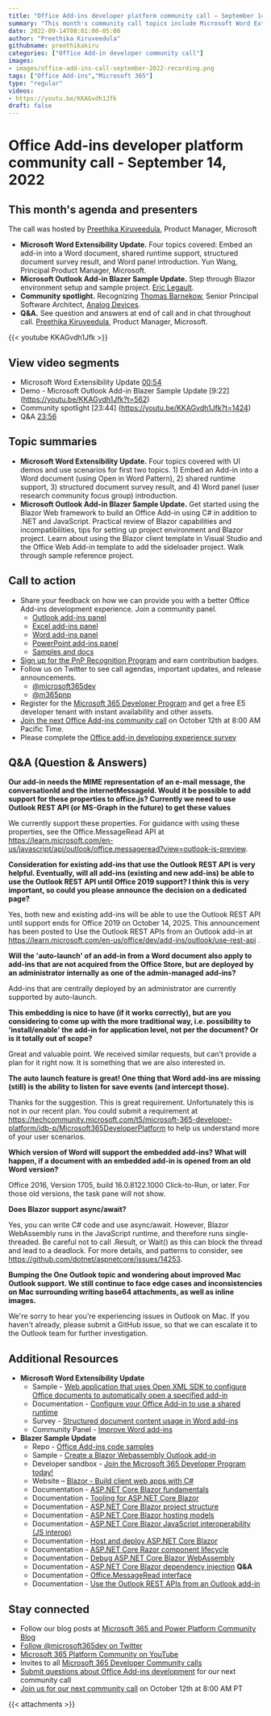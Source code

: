 ```yaml
---
title: "Office Add-ins developer platform community call – September 14, 2022"
summary: "This month's community call topics include Microsoft Word Extensibility Update – September 2022 (four topics covered:  Embed an Add-in into a Word document, shared runtime support, structured document survey result, and Word panel introduction) – Yun Wang, Principal Product Manager (Microsoft) and Microsoft Outlook Add-in Blazer Sample Update – September 2022 (Step through setting up Blazor environment and sample project) – Eric Legault (Eric Legault Consulting) | @elegault,  Community spotlight – shines on Thomas Barnekow for samples submissions, and Q&A at end of call and in chat throughout call."
date: 2022-09-14T08:01:00-05:00
author: "Preethika Kiruveedula"
githubname: preethikakiru
categories: ["Office Add-in developer community call"]
images:
- images/office-add-ins-call-september-2022-recording.png
tags: ["Office Add-ins","Microsoft 365"]
type: "regular"
videos:
- https://youtu.be/KKAGvdh1Jfk
draft: false
---
```


# Office Add-ins developer platform community call - September 14, 2022

## This month's agenda and presenters

The call was hosted by [Preethika Kiruveedula](www.linkedin.com/in/preethika-kiruveedula-529b7a148), Product Manager, Microsoft  
* **Microsoft Word Extensibility Update.** Four topics covered:  Embed an add-in into a Word document, shared runtime support, structured document survey result, and Word panel introduction. Yun Wang, Principal Product Manager, Microsoft. 
* **Microsoft Outlook Add-in Blazer Sample Update.** Step through Blazor environment setup and sample project. [Eric Legault](https://twitter.com/elegault).
* **Community spotlight.** Recognizing [Thomas Barnekow](https://www.linkedin.com/in/thomas-barnekow-2580b11), Senior Principal Software Architect, [Analog Devices](https://www.analog.com/en/index.html).
* **Q&A.** See question and answers at end of call and in chat throughout call. [Preethika Kiruveedula](www.linkedin.com/in/preethika-kiruveedula-529b7a14), Product Manager, Microsoft.

{{< youtube KKAGvdh1Jfk >}}

## View video segments

* Microsoft Word Extensibility Update [00:54](https://youtu.be/KKAGvdh1Jfk?t=54)
* Demo - Microsoft Outlook Add-in Blazer Sample Update [9:22] (https://youtu.be/KKAGvdh1Jfk?t=562)
* Community spotlight [23:44] (https://youtu.be/KKAGvdh1Jfk?t=1424)
* Q&A [23:56](https://youtu.be/KKAGvdh1Jfk?t=1436)

## Topic summaries

* **Microsoft Word Extensibility Update.** Four topics covered with UI demos and use scenarios for first two topics.  1) Embed an Add-in into a Word document (using Open in Word Pattern), 2) shared runtime support, 3) structured document survey result, and 4) Word panel (user research community focus group) introduction.  
* **Microsoft Outlook Add-in Blazer Sample Update.** Get started using the Blazor Web framework to build an Office Add-in using C# in addition to .NET and JavaScript.  Practical review of Blazor capabilities and incompatibilities, tips for setting up project environment and Blazor project.  Learn about using the Blazor client template in Visual Studio and the Office Web Add-in template to add the sideloader project.  Walk through sample reference project. 
  
## Call to action
* Share your feedback on how we can provide you with a better Office Add-ins development experience. Join a community panel. 
    * [Outlook add-ins panel](https://ux.microsoft.com/Panel/OutlookAddinDeveloper)
    * [Excel add-ins panel](https://ux.microsoft.com/Panel/ExcelAddinDeveloper)
    * [Word add-ins panel](https://ux.microsoft.com/Panel/WordAddinDeveloper)
    * [PowerPoint add-ins panel](https://ux.microsoft.com/Panel/PowerPointAddinDeveloper)
    * [Samples and docs](https://ux.microsoft.com/Panel/OfficeAddinImproveSamplesDocs)
* [Sign up for the PnP Recognition Program](https://pnp.github.io/recognitionprogram/) and earn contribution badges.
* Follow us on Twitter to see call agendas, important updates, and release announcements. 
    * [@microsoft365dev](https://twitter.com/microsoft365dev)
    * [@m365pnp](https://twitter.com/m365pnp)
* Register for the [Microsoft 365 Developer Program](https://aka.ms/m365/devprogram) and get a free E5 developer tenant with instant availability and other assets.
* [Join the next Office Add-ins community call](https://aka.ms/officeaddinscommunitycall) on October 12th at 8:00 AM Pacific Time.
* Please complete the [Office add-in developing experience survey](https://forms.office.com/r/wmzCgccbPa)

## Q&A (Question & Answers)

**Our add-in needs the MIME representation of an e-mail message, the conversationId and the internetMessageId. Would it be possible to add support for these properties to office.js? Currently we need to use Outlook REST API (or MS-Graph in the future) to get these values** 

We currently support these properties. For guidance with using these properties, see the Office.MessageRead API at https://learn.microsoft.com/en-us/javascript/api/outlook/office.messageread?view=outlook-js-preview.


**Consideration for existing add-ins that use the Outlook REST API is very helpful. Eventually, will all add-ins (existing and new add-ins) be able to use the Outlook REST API until Office 2019 support? I think this is very important, so could you please announce the decision on a dedicated page?**

Yes, both new and existing add-ins will be able to use the Outlook REST API until support ends for Office 2019 on October 14, 2025. This announcement has been posted to Use the Outlook REST APIs from an Outlook add-in at https://learn.microsoft.com/en-us/office/dev/add-ins/outlook/use-rest-api .

**Will the 'auto-launch' of an add-in from a Word document also apply to add-ins that are not acquired from the Office Store, but are deployed by an administrator internally as one of the admin-managed add-ins?**

Add-ins that are centrally deployed by an administrator are currently supported by auto-launch.


**This embedding is nice to have (if it works correctly), but are you considering to come up with the more traditional way, i.e. possibility to 'install/enable' the add-in for application level, not per the document? Or is it totally out of scope?**

Great and valuable point. We received similar requests, but can't provide a plan for it right now. It is something that we are also interested in.

**The auto launch feature is great! One thing that Word add-ins are missing (still) is the ability to listen for save events (and intercept those).**

Thanks for the suggestion. This is great requirement. Unfortunately this is not in our recent plan. You could submit a requirement at https://techcommunity.microsoft.com/t5/microsoft-365-developer-platform/idb-p/Microsoft365DeveloperPlatform to help us understand more of your user scenarios.

**Which version of Word will support the embedded add-ins? What will happen, if a document with an embedded add-in is opened from an old Word version?**

Office 2016, Version 1705, build 16.0.8122.1000 Click-to-Run, or later. For those old versions, the task pane will not show.

**Does Blazor support async/await?**

Yes, you can write C# code and use async/await. However, Blazor WebAssembly runs in the JavaScript runtime, and therefore runs single-threaded. Be careful not to call .Result, or Wait() as this can block the thread and lead to a deadlock. For more details, and patterns to consider, see https://github.com/dotnet/aspnetcore/issues/14253.

**Bumping the One Outlook topic and wondering about improved Mac Outlook support. We still continue to face edge cases and inconsistencies on Mac surrounding writing base64 attachments, as well as inline images.**

We're sorry to hear you're experiencing issues in Outlook on Mac. If you haven't already, please submit a GitHub issue, so that we can escalate it to the Outlook team for further investigation.


## Additional Resources

* **Microsoft Word Extensibility Update**
    * Sample - [Web application that uses Open XML SDK to configure Office documents to automatically open a specified add-in](https://github.com/OfficeDev/Office-OOXML-EmbedAddin)
    * Documentation - [Configure your Office Add-in to use a shared runtime](https://learn.microsoft.com/office/dev/add-ins/develop/configure-your-add-in-to-use-a-shared-runtime)
    * Survey - [Structured document content usage in Word add-ins](https://aka.ms/WordAPI)
    * Community Panel - [Improve Word add-ins](https://ux.microsoft.com/Panel/WordAddinDeveloper?utm_campaign=community_call&&utm_source=community_call&&utm_medium=qrcode)
* **Blazer Sample Update**
    * Repo - [Office Add-ins code samples](https://github.com/OfficeDev/Office-Add-in-samples)
    * Sample - [Create a Blazor Webassembly Outlook add-in](https://github.com/OfficeDev/Office-Add-in-samples/tree/main/Samples/blazor-add-in/outlook-blazor-add-in) 
    * Developer sandbox - [Join the Microsoft 365 Developer Program today!](https://developer.microsoft.com/microsoft-365/dev-program) 
    * Website – [Blazor - Build client web apps with C#](https://dotnet.microsoft.com/apps/aspnet/web-apps/blazor)
    * Documentation - [ASP.NET Core Blazor fundamentals](https://learn.microsoft.com/aspnet/core/blazor/fundamentals) 
    * Documentation - [Tooling for ASP.NET Core Blazor](https://learn.microsoft.com/aspnet/core/blazor/tooling)
    * Documentation - [ASP.NET Core Blazor project structure](https://learn.microsoft.com/aspnet/core/blazor/project-structure) 
    * Documentation - [ASP.NET Core Blazor hosting models](https://docs.microsoft.com/aspnet/core/blazor/hosting-models)
    * Documentation - [ASP.NET Core Blazor JavaScript interoperability (JS interop)](https://docs.microsoft.com/aspnet/core/blazor/javascript-interoperability)
    * Documentation - [Host and deploy ASP.NET Core Blazor](https://docs.microsoft.com/aspnet/core/blazor/host-and-deploy) 
    * Documentation - [ASP.NET Core Razor component lifecycle](https://docs.microsoft.com/aspnet/core/blazor/components/lifecycle)
    * Documentation - [Debug ASP.NET Core Blazor WebAssembly](https://docs.microsoft.com/aspnet/core/blazor/debug)
    * Documentation - [ASP.NET Core Blazor dependency injection](https://docs.microsoft.com/aspnet/core/blazor/fundamentals/dependency-injection)
  **Q&A**
    * Documentation - [Office.MessageRead interface](https://learn.microsoft.com/javascript/api/outlook/office.messageread?view=outlook-js-preview)
    * Documentation - [Use the Outlook REST APIs from an Outlook add-in ](https://learn.microsoft.com/office/dev/add-ins/outlook/use-rest-api)
    

## Stay connected

* Follow our blog posts at [Microsoft 365 and Power Platform Community Blog](https://aka.ms/m365pnp/blog)
* [Follow @microsoft365dev on Twitter](https://twitter.com/microsoft365dev)
* [Microsoft 365 Platform Community on YouTube](https://aka.ms/m365/videos)
* Invites to all [Microsoft 365 Developer Community calls](https://aka.ms/M365DevCalls)
* [Submit questions about Office Add-ins development](https://aka.ms/officeaddinsform) for our next community call
* [Join us for our next community call](https://aka.ms/officeaddinscommunitycall) on October 12th at 8:00 AM PT

{{< attachments >}}
